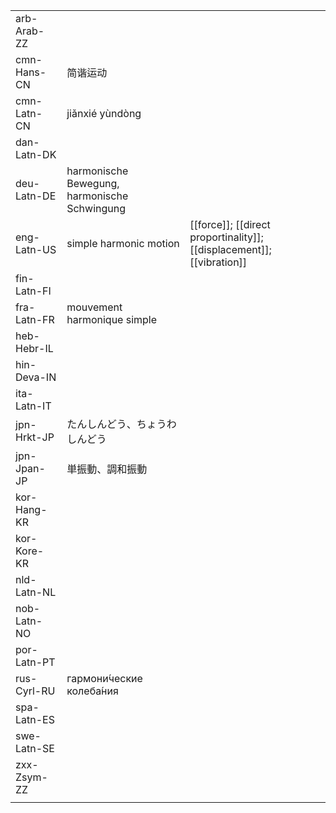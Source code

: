 | | | |
|-|-|-|
| arb-Arab-ZZ |  |  |
| cmn-Hans-CN | 简谐运动 |  |
| cmn-Latn-CN | jiǎnxié yùndòng |  |
| dan-Latn-DK |  |  |
| deu-Latn-DE | harmonische Bewegung, harmonische Schwingung |  |
| eng-Latn-US | simple harmonic motion | [[force]]; [[direct proportinality]]; [[displacement]]; [[vibration]] |
| fin-Latn-FI |  |  |
| fra-Latn-FR | mouvement harmonique simple |  |
| heb-Hebr-IL |  |  |
| hin-Deva-IN |  |  |
| ita-Latn-IT |  |  |
| jpn-Hrkt-JP | たんしんどう、ちょうわしんどう |  |
| jpn-Jpan-JP | 単振動、調和振動 |  |
| kor-Hang-KR |  |  |
| kor-Kore-KR |  |  |
| nld-Latn-NL |  |  |
| nob-Latn-NO |  |  |
| por-Latn-PT |  |  |
| rus-Cyrl-RU | гармони́ческие колеба́ния |  |
| spa-Latn-ES |  |  |
| swe-Latn-SE |  |  |
| zxx-Zsym-ZZ |  |  |
|  |  |  |
